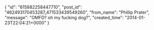  {
   "id": "615882258447710",
   "post_id": "462493170453287_471533439549260",
   "from_name": "Phillip Prater",
   "message": "OMFD? oh my fucking dog?",
   "created_time": "2014-01-23T22:04:21+0000"
 }
